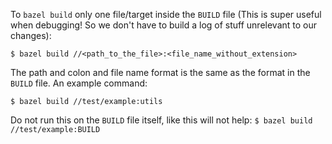 To `bazel build` only one file/target inside the `BUILD` file (This is super useful when debugging! So we don't have to build a log of stuff unrelevant to our changes):
```
$ bazel build //<path_to_the_file>:<file_name_without_extension>
```

The path and colon and file name format is the same as the format in the `BUILD` file. An example command:
```
$ bazel build //test/example:utils
```
Do not run this on the `BUILD` file itself, like this will not help: `$ bazel build //test/example:BUILD`
